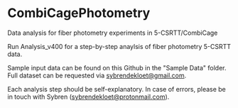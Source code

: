# CombiCagePhotometry
Data analysis for fiber photometry experiments in 5-CSRTT/CombiCage

Run Analysis_v400 for a step-by-step anaylsis of fiber photometry 5-CSRTT data.

Sample input data can be found on this Github in the "Sample Data" folder. Full dataset can be requested via sybrendekloet@gmail.com.

Each analysis step should be self-explanatory. In case of errors, please be in touch with Sybren (sybrendekloet@protonmail.com).
